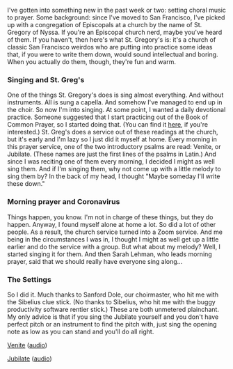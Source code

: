 I've gotten into something new in the past week or two: setting choral music to prayer.
Some background: since I've moved to San Francisco, I've picked up with a congregation of Episcopals at a church by the name of St. Gregory of Nyssa. If you're an Episcopal church nerd, maybe you've heard of them. If you haven't, then here's what St. Gregory's is: it's a church of classic San Francisco weirdos who are putting into practice some ideas that, if you were to write them down, would sound intellectual and boring. When you actually do them, though, they're fun and warm.

### Singing and St. Greg's

One of the things St. Gregory's does is sing almost everything. And without instruments. All is sung a capella. And somehow I've managed to end up in the choir. So now I'm into singing.
At some point, I wanted a daily devotional practice. Someone suggested that I start practicing out of the Book of Common Prayer, so I started doing that. (You can find it [here](https://www.bcponline.org/DailyOffice/mp2.html), if you're interested.) St. Greg's does a service out of these readings at the church, but it's early and I'm lazy so I just did it myself at home.
Every morning in this prayer service, one of the two introductory psalms are read: Venite, or Jubilate. (These names are just the first lines of the psalms in Latin.) And since I was reciting one of them every morning, I decided I might as well sing them. And if I'm singing them, why not come up with a little melody to sing them by?
In the back of my head, I thought "Maybe someday I'll write these down."

### Morning prayer and Coronavirus

Things happen, you know. I'm not in charge of these things, but they do happen.
Anyway, I found myself alone at home a lot. So did a lot of other people. As a result, the church service turned into a Zoom service. And me being in the circumstances I was in, I thought I might as well get up a little earlier and do the service with a group.
But what about my melody? Well, I started singing it for them. And then Sarah Lehman, who leads morning prayer, said that we should really have everyone sing along...

### The Settings

So I did it. Much thanks to Sanford Dole, our choirmaster, who hit me with the Sibelius clue stick. (No thanks to Sibelius, who hit me with the buggy productivity software rentier stick.) These are both unmetered plainchant.
My only advice is that if you sing the Jubilate yourself and you don't have perfect pitch or an instrument to find the pitch with, just sing the opening note as low as you can stand and you'll do all right.

[Venite](Venite%20-%20Full%20Score.pdf) ([audio](Venite.mp3))

[Jubilate](Jubilate%20-%20Full%20Score.pdf) ([audio](Jubilate.mp3))
